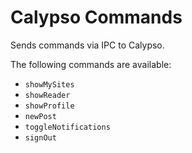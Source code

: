 # Calypso Commands

Sends commands via IPC to Calypso.

The following commands are available:

- `showMySites`
- `showReader`
- `showProfile`
- `newPost`
- `toggleNotifications`
- `signOut`
